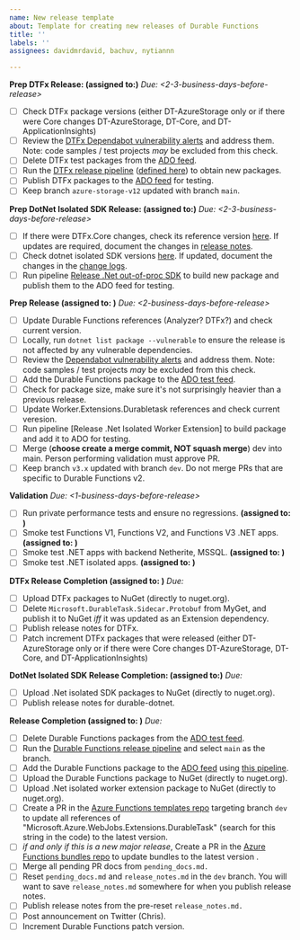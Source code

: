 ```yaml
---
name: New release template
about: Template for creating new releases of Durable Functions
title: ''
labels: ''
assignees: davidmrdavid, bachuv, nytiannn

---
```


**Prep DTFx Release: (assigned to:)**
_Due: <2-3-business-days-before-release>_
- [ ] Check DTFx package versions (either DT-AzureStorage only or if there were Core changes DT-AzureStorage, DT-Core, and DT-ApplicationInsights)
- [ ] Review the [DTFx Dependabot vulnerability alerts](https://github.com/Azure/durabletask/security/dependabot) and address them. Note: code samples / test projects _may_ be excluded from this check.
- [ ] Delete DTFx test packages from the [ADO feed](https://dev.azure.com/durabletaskframework/Durable%20Task%20Framework%20CI/_artifacts/feed/durabletask).
- [ ] Run the [DTFx release pipeline](https://durabletaskframework.visualstudio.com/Durable%20Task%20Framework%20CI/_build?definitionId=21) ([defined here](https://github.com/Azure/durabletask/blob/main/azure-pipelines-release.yml)) to obtain new packages.
- [ ] Publish DTFx packages to the [ADO feed](https://dev.azure.com/durabletaskframework/Durable%20Task%20Framework%20CI/_artifacts/feed/durabletask) for testing.
- [ ] Keep branch `azure-storage-v12` updated with branch `main`.

**Prep DotNet Isolated SDK Release: (assigned to:)**
_Due: <2-3-business-days-before-release>_
- [ ] If there were DTFx.Core changes, check its reference version [here](https://github.com/microsoft/durabletask-dotnet/blob/c838535adb6aedb6671cf193389ce63a6b4a9b24/src/Abstractions/Abstractions.csproj#L10). If updates are required, document the changes in [release notes](https://github.com/microsoft/durabletask-dotnet/blob/c838535adb6aedb6671cf193389ce63a6b4a9b24/src/Abstractions/RELEASENOTES.md).
- [ ] Check dotnet isolated SDK versions [here](https://github.com/microsoft/durabletask-dotnet/blob/c838535adb6aedb6671cf193389ce63a6b4a9b24/eng/targets/Release.props#L20). If updated, document the changes in the [change logs](https://github.com/microsoft/durabletask-dotnet/blob/c838535adb6aedb6671cf193389ce63a6b4a9b24/CHANGELOG.md).
- [ ] Run pipeline [Release .Net out-of-proc SDK](https://durabletaskframework.visualstudio.com/Durable%20Task%20Framework%20CI/_build?definitionId=29) to build new package and publish them to the ADO feed for testing.

**Prep Release (assigned to: )**
_Due: <2-business-days-before-release>_
- [ ] Update Durable Functions references (Analyzer? DTFx?) and check current version.
- [ ] Locally, run `dotnet list package --vulnerable` to ensure the release is not affected by any vulnerable dependencies.
- [ ] Review the [Dependabot vulnerability alerts](https://github.com/Azure/azure-functions-durable-extension/security/dependabot) and address them. Note: code samples / test projects _may_ be excluded from this check.
- [ ] Add the Durable Functions package to the [ADO test feed](https://dev.azure.com/durabletaskframework/Durable%20Task%20Framework%20CI/_artifacts/feed/durabletask-test).
- [ ] Check for package size, make sure it's not surprisingly heavier than a previous release.
- [ ] Update Worker.Extensions.Durabletask references and check current veresion.
- [ ] Run pipeline [Release .Net Isolated Worker Extension] to build package and add it to ADO for testing.
- [ ] Merge (**choose create a merge commit, NOT squash merge**) dev into main. Person performing validation must approve PR.
- [ ] Keep branch `v3.x` updated with branch `dev`. Do not merge PRs that are specific to Durable Functions v2.

**Validation**
_Due: <1-business-days-before-release>_
- [ ] Run private performance tests and ensure no regressions. **(assigned to: )**
- [ ] Smoke test Functions V1, Functions V2, and Functions V3 .NET apps. **(assigned to: )**
- [ ] Smoke test .NET apps with backend Netherite, MSSQL. **(assigned to: )**
- [ ] Smoke test .NET isolated apps. **(assigned to: )**

**DTFx Release Completion (assigned to: )**
_Due: <release-deadline>_
- [ ] Upload DTFx packages to NuGet (directly to nuget.org).
- [ ] Delete `Microsoft.DurableTask.Sidecar.Protobuf` from MyGet, and publish it to NuGet _iff_ it was updated as an Extension dependency. 
- [ ] Publish release notes for DTFx.
- [ ] Patch increment DTFx packages that were released (either DT-AzureStorage only or if there were Core changes DT-AzureStorage, DT-Core, and DT-ApplicationInsights)

**DotNet Isolated SDK Release Completion: (assigned to:)**
_Due: <release-deadline>_
- [ ] Upload .Net isolated SDK packages to NuGet (directly to nuget.org).
- [ ] Publish release notes for durable-dotnet.

**Release Completion (assigned to: )**
_Due: <release-deadline>_
- [ ] Delete Durable Functions packages from the [ADO test feed](https://dev.azure.com/durabletaskframework/Durable%20Task%20Framework%20CI/_artifacts/feed/durabletask-test).
- [ ] Run the [Durable Functions release pipeline](https://dev.azure.com/durabletaskframework/Durable%20Task%20Framework%20CI/_build?definitionId=23) and select `main` as the branch.
- [ ] Add the Durable Functions package to the [ADO feed](https://dev.azure.com/durabletaskframework/Durable%20Task%20Framework%20CI/_artifacts/feed/durabletask) using [this pipeline](https://dev.azure.com/durabletaskframework/Durable%20Task%20Framework%20CI/_release?_a=releases&view=mine&definitionId=11).
- [ ] Upload the Durable Functions package to NuGet (directly to nuget.org).
- [ ] Upload .Net isolated worker extension package to NuGet (directly to nuget.org).
- [ ] Create a PR in the [Azure Functions templates repo](https://github.com/Azure/azure-functions-templates) targeting branch `dev` to update all references of "Microsoft.Azure.WebJobs.Extensions.DurableTask" (search for this string in the code) to the latest version.
- [ ] _if and only if this is a new major release_, Create a PR in the [Azure Functions bundles repo](https://github.com/Azure/azure-functions-extension-bundles) to update bundles to the latest version .
- [ ] Merge all pending PR docs from `pending_docs.md.`
- [ ] Reset `pending_docs.md` and `release_notes.md` in the `dev` branch. You will want to save `release_notes.md` somewhere for when you publish release notes.
- [ ] Publish release notes from the pre-reset `release_notes.md.`
- [ ] Post announcement on Twitter (Chris).
- [ ] Increment Durable Functions patch version.
